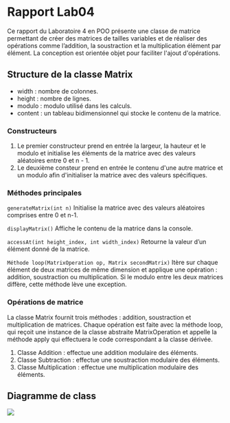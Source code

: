 # Rapport Lab04

Ce rapport du Laboratoire 4 en POO présente une classe de matrice permettant 
de créer des matrices de tailles variables et de réaliser des opérations comme l’addition,
 la soustraction et la multiplication élément par élément. La conception est orientée objet
  pour faciliter l'ajout d'opérations.


## Structure de la classe Matrix
- width : nombre de colonnes.
- height : nombre de lignes.
- modulo : modulo utilisé dans les calculs.
- content : un tableau bidimensionnel qui stocke le contenu de la matrice.
### Constructeurs
1. Le premier constructeur prend en entrée la largeur, la hauteur et le modulo et initialise les éléments de la matrice avec des valeurs aléatoires entre 0 et n - 1.
2. Le deuxième consteur prend en entrée le contenu d'une autre matrice et un modulo afin d'initialiser la matrice avec des valeurs spécifiques.
### Méthodes principales
```generateMatrix(int n)```
Initialise la matrice avec des valeurs aléatoires comprises entre 0 et n-1.

```displayMatrix()```
Affiche le contenu de la matrice dans la console.

```accessAt(int height_index, int width_index)```
Retourne la valeur d’un élément donné de la matrice.

```Méthode loop(MatrixOperation op, Matrix secondMatrix)``` Itère sur chaque élément de deux matrices de même dimension et applique une opération : addition, soustraction ou multiplication. Si le modulo entre les deux matrices diffère, cette méthode lève une exception.

### Opérations de matrice
La classe Matrix fournit trois méthodes : addition, soustraction et multiplication de matrices. Chaque opération est faite avec la méthode loop, qui reçoit une instance de la classe abstraite MatrixOperation et appelle la méthode apply qui effectuera le code correspondant a la classe dérivée.

1. Classe Addition : effectue une addition modulaire des éléments.
2. Classe Subtraction : effectue une soustraction modulaire des éléments.
3. Classe Multiplication : effectue une multiplication modulaire des éléments.

## Diagramme de class
![](./Class_diagram.png "")


